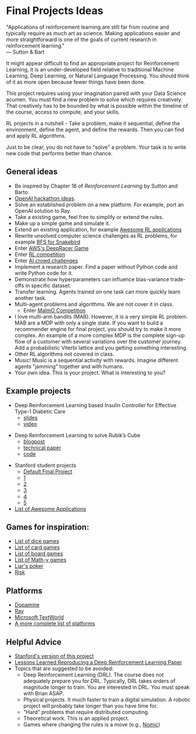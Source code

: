 Final Projects Ideas
======

"Applications of reinforcement learning are still far from routine and typically require as much art as science. Making applications easier and more straightforward is one of the goals of current research in reinforcement learning."  
— Sutton & Bart

It might appear difficult to find an appropriate project for Reinforcement Learning, it is an under-developed field relative to traditional Machine Learning, Deep Learning, or Natural Language Processing. You should think of it as more open because fewer things have been done. 

This project requires using your imagination paired with your Data Science acumen. You must find a new problem to solve which requires creatively. That creatively has to be bounded by what is possible within the timeline of the course, access to compute, and your skills.

RL projects in a nutshell - Take a problem, make it sequential, define the environment, define the agent, and define the rewards. Then you can find and apply RL algorithms.

Just to be clear, you do not have to "solve" a problem. Your task is to write new code that performs better than chance.

General ideas
------

- Be inspired by Chapter 16 of _Reinforcement Learning_ by Sutton and Barto.
- [OpenAI hackathon ideas](https://docs.google.com/document/d/1pmqV-dAFSRDVYct9m6smP702f9cUIsPYTyamPLUcQZs/edit#).
- Solve an established problem on a new platform. For example, port an OpenAI solution to Ray.
- Take a existing game, feel free to simplify or extend the rules.
- Make up a simple game and simulate it.  
- Extend an existing application, for example [Awesome RL applications](https://github.com/aikorea/awesome-rl#applications)
- Rewrite unsolved computer science challenges as RL problems, for example [BFS for Snakebird](https://www.snellman.net/blog/archive/2018-07-23-optimizing-breadth-first-search/)
- Enter [AWS's DeepRacer Game](https://aws.amazon.com/deepracer/)
- Enter [RL competition](http://www.rl-competition.org/) 
- Enter [AI crowd challenges](https://www.aicrowd.com/challenges/)
- Implement a research paper. Find a paper without Python code and write Python code for it.
- Demonstrate how hyperparameters can influence bias-variance trade-offs in specific dataset.
- Transfer learning. Agents trained on one task can more quickly learn another task.
- Multi-agent problems and algorithms. We are not cover it in class. 
    + Enter [MalmO Competition](https://www.crowdai.org/challenges/marlo-2018)
- I love multi-arm bandits (MAB). However, it is a very simple RL problem. MAB are a MDP with only a single state. If you want to build a recommender engine for final project, you should try to make it more complex. An example of a more complex MDP is the complete sign-up flow of a customer with several variations over the customer journey. Add a probabilistic Viterbi lattice and you getting something interesting.
- Other RL algorithms not covered in class.
- Music! Music is a sequential activity with rewards. Imagine different agents "jamming" together and with humans.
- Your own idea. This is your project. What is interesting to you?

Example projects
----

- Deep Reinforcement Learning based Insulin Controller for Effective Type-1 Diabetic Care
    - [slides](https://www.slideshare.net/SessionsEvents/liliana-cruz-lopez-deep-reinforcement-learning-based-insulin-controller-for-effective-type1-diabetic-care)
    - [video](https://www.youtube.com/watch?v=tcS3YsK8Wh0&list=PLrbAIdPI69Pj12qdrEJZ-QllyAXGjFjH-&index=9)
* Deep Reinforcement Learning to solve Rubik’s Cube
    - [blogpost](https://medium.com/datadriveninvestor/reinforcement-learning-to-solve-rubiks-cube-and-other-complex-problems-106424cf26ff)
    - [technical paper](https://arxiv.org/pdf/1805.07470.pdf)
    - [code](https://github.com/Shmuma/rl/tree/master/articles/01_rubic)
- Stanford student projects
    + [Default Final Project](http://web.stanford.edu/class/cs234/default_project/default_project.pdf)
    - [1](https://github.com/bmeyers/VirtualMicrogridSegmentation)
    - [2](https://github.com/jiangts/DS-TC-RL)
    - [3](https://github.com/malbot/cs234)
    - [4](https://github.com/sabavenk/CS-234/tree/master/cs-234-project)
    - [5](http://nategruver.com/projects)
- [List of Awesome Applications](https://github.com/aikorea/awesome-rl#applications)

Games for inspiration:
-----

- [List of dice games](https://en.wikipedia.org/wiki/List_of_dice_games)
- [List of card games](https://en.wikibooks.org/wiki/Card_Games/List)
- [List of board games](https://en.wikipedia.org/wiki/List_of_board_games)
- [List of Math-y games](https://www.mathsisfun.com/games/index-flash.html)
- [Liar's poker](https://en.wikipedia.org/wiki/Liar%27s_poker)
- [Risk](https://en.wikipedia.org/wiki/Risk_(game))

Platforms 
-----

- [Dopamine](https://github.com/google/dopamine/)
- [Ray](https://github.com/ray-project/ray)
- [Microsoft TextWorld](https://www.microsoft.com/en-us/research/project/textworld/)
- [A more complete list of platforms](https://github.com/aikorea/awesome-rl#open-source-reinforcement-learning-platforms)

Helpful Advice
-----

- [Stanford's version of this project](http://web.stanford.edu/class/cs234/project.html)
- [Lessons Learned Reproducing a Deep Reinforcement Learning Paper](http://amid.fish/reproducing-deep-rl)
- Topics that are suggested to be avoided:
    + Deep Reinforcement Learning (DRL). The course does not adequately prepare you for DRL. Typically, DRL takes orders of magnitude longer to train. You are interested in DRL. You must speak with Brian ASAP.
    + Physical projects. It much faster to train a digital simulation. A robotic project will probably take longer than you have time for.
    - "Hard" problems that require distributed computing.
    - Theoretical work. This is an applied project.
    - Games where changing the rules is a move (e.g., [Nomic](https://en.m.wikipedia.org/wiki/Nomic))

